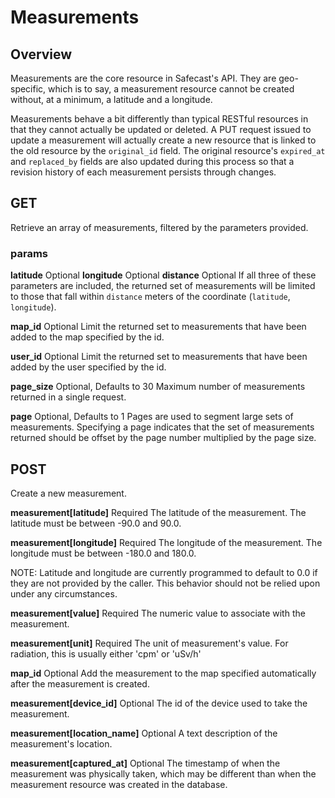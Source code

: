 # Measurements #

## Overview ##

Measurements are the core resource in Safecast's API.  They are geo-specific, which is to say, a measurement resource cannot be created without, at a minimum, a latitude and a longitude.

Measurements behave a bit differently than typical RESTful resources in that they cannot actually be updated or deleted.  A PUT request issued to update a measurement will actually create a new resource that is linked to the old resource by the `original_id` field.  The original resource's `expired_at` and `replaced_by` fields are also updated during this process so that a revision history of each measurement persists through changes.

## GET ##

Retrieve an array of measurements, filtered by the parameters provided.

### params ###
**latitude** Optional
**longitude** Optional
**distance** Optional
If all three of these parameters are included, the returned set of measurements will be limited to those that fall within `distance` meters of the coordinate (`latitude`, `longitude`).

**map_id** Optional
Limit the returned set to measurements that have been added to the map specified by the id.

**user_id** Optional
Limit the returned set to measurements that have been added by the user specified by the id.

**page_size** Optional, Defaults to 30
Maximum number of measurements returned in a single request.

**page** Optional, Defaults to 1
Pages are used to segment large sets of measurements.  Specifying a page indicates that the set of measurements returned should be offset by the page number multiplied by the page size.  


## POST ##

Create a new measurement.

**measurement[latitude]** Required
The latitude of the measurement.  The latitude must be between -90.0 and 90.0.

**measurement[longitude]** Required
The longitude of the measurement.  The longitude must be between -180.0 and 180.0.

NOTE: Latitude and longitude are currently programmed to default to 0.0 if they are not provided by the caller.  This behavior should not be relied upon under any circumstances.

**measurement[value]** Required
The numeric value to associate with the measurement.

**measurement[unit]** Required
The unit of measurement's value.  For radiation, this is usually either 'cpm' or 'uSv/h'

**map_id** Optional
Add the measurement to the map specified automatically after the measurement is created.

**measurement[device_id]** Optional
The id of the device used to take the measurement.

**measurement[location_name]** Optional
A text description of the measurement's location.

**measurement[captured_at]** Optional
The timestamp of when the measurement was physically taken, which may be different than when the measurement resource was created in the database.

